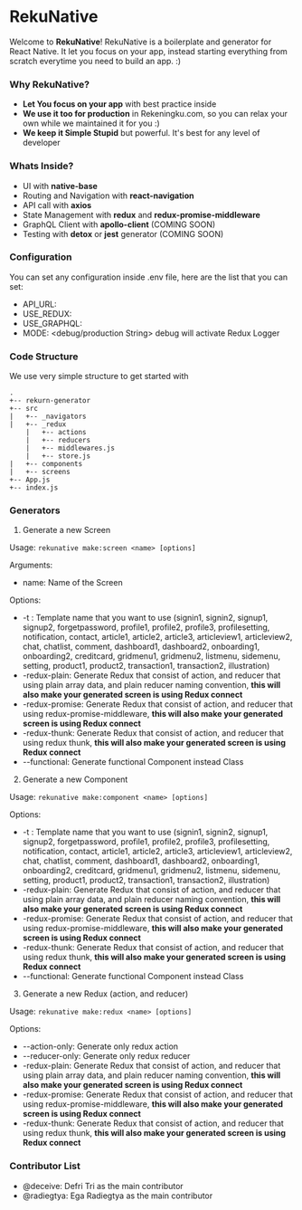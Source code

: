# RekuNative

Welcome to **RekuNative**! RekuNative is a boilerplate and generator for React Native. It let you focus on your app, instead starting everything from scratch everytime you need to build an app. :)

### Why RekuNative?

- **Let You focus on your app** with best practice inside
- **We use it too for production** in Rekeningku.com, so you can relax your own while we maintained it for you :)
- **We keep it Simple Stupid** but powerful. It's best for any level of developer

### Whats Inside?

- UI with **native-base**
- Routing and Navigation with **react-navigation**
- API call with **axios**
- State Management with **redux** and **redux-promise-middleware**
- GraphQL Client with **apollo-client** (COMING SOON)
- Testing with **detox** or **jest** generator (COMING SOON)

### Configuration

You can set any configuration inside .env file, here are the list that you can set:
- API_URL: <port String>
- USE_REDUX: <boolean>
- USE_GRAPHQL: <boolean>
- MODE: <debug/production String> debug will activate Redux Logger

### Code Structure

We use very simple structure to get started with

```
.
+-- rekurn-generator
+-- src
|   +-- _navigators
|   +-- _redux
    |   +-- actions
    |   +-- reducers
    |   +-- middlewares.js
    |   +-- store.js
|   +-- components
|   +-- screens
+-- App.js
+-- index.js
```

### Generators

1. Generate a new Screen

Usage:
```rekunative make:screen <name> [options]```

Arguments:
- name: Name of the Screen

Options:
- -t <value>: Template name that you want to use (signin1, signin2, signup1, signup2, forgetpassword, profile1, profile2, profile3, profilesetting, notification, contact, article1, article2, article3, articleview1, articleview2, chat, chatlist, comment, dashboard1, dashboard2, onboarding1, onboarding2, creditcard, gridmenu1, gridmenu2, listmenu, sidemenu, setting, product1, product2, transaction1, transaction2, illustration) 
- -redux-plain: Generate Redux that consist of action, and reducer that using plain array data, and plain reducer naming convention, **this will also make your generated screen is using Redux connect**
- -redux-promise: Generate Redux that consist of action, and reducer that using redux-promise-middleware, **this will also make your generated screen is using Redux connect**
- -redux-thunk: Generate Redux that consist of action, and reducer that using redux thunk, **this will also make your generated screen is using Redux connect**
- --functional: Generate functional Component instead Class

2. Generate a new Component

Usage:
```rekunative make:component <name> [options]```

Options:
- -t <value>: Template name that you want to use (signin1, signin2, signup1, signup2, forgetpassword, profile1, profile2, profile3, profilesetting, notification, contact, article1, article2, article3, articleview1, articleview2, chat, chatlist, comment, dashboard1, dashboard2, onboarding1, onboarding2, creditcard, gridmenu1, gridmenu2, listmenu, sidemenu, setting, product1, product2, transaction1, transaction2, illustration)
- -redux-plain: Generate Redux that consist of action, and reducer that using plain array data, and plain reducer naming convention, **this will also make your generated screen is using Redux connect**
- -redux-promise: Generate Redux that consist of action, and reducer that using redux-promise-middleware, **this will also make your generated screen is using Redux connect**
- -redux-thunk: Generate Redux that consist of action, and reducer that using redux thunk, **this will also make your generated screen is using Redux connect**
- --functional: Generate functional Component instead Class

3. Generate a new Redux (action, and reducer)

Usage:
```rekunative make:redux <name> [options]```

Options:
- --action-only: Generate only redux action
- --reducer-only: Generate only redux reducer
- -redux-plain: Generate Redux that consist of action, and reducer that using plain array data, and plain reducer naming convention, **this will also make your generated screen is using Redux connect**
- -redux-promise: Generate Redux that consist of action, and reducer that using redux-promise-middleware, **this will also make your generated screen is using Redux connect**
- -redux-thunk: Generate Redux that consist of action, and reducer that using redux thunk, **this will also make your generated screen is using Redux connect**

### Contributor List

- @deceive: Defri Tri as the main contributor
- @radiegtya: Ega Radiegtya as the main contributor